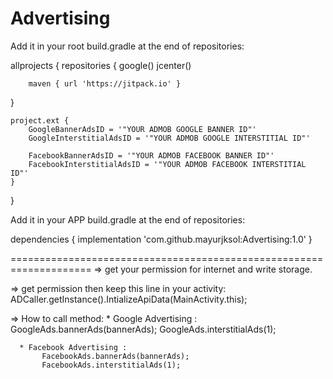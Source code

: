 # Advertising

Add it in your root build.gradle at the end of repositories:

allprojects {
  repositories {
        google()
        jcenter()

        maven { url 'https://jitpack.io' }
  }

    project.ext {
        GoogleBannerAdsID = '"YOUR ADMOB GOOGLE BANNER ID"'
        GoogleInterstitialAdsID = '"YOUR ADMOB GOOGLE INTERSTITIAL ID"'

        FacebookBannerAdsID = '"YOUR ADMOB FACEBOOK BANNER ID"'
        FacebookInterstitialAdsID = '"YOUR ADMOB FACEBOOK INTERSTITIAL ID"'
    }
}
  
  
Add it in your APP build.gradle at the end of repositories:

dependencies {
    implementation 'com.github.mayurjksol:Advertising:1.0'
}

====================================================================
=> get your permission for internet and write storage.

=> get permission then keep this line in your activity: 
      ADCaller.getInstance().IntializeApiData(MainActivity.this);

=> How to call method:
      * Google Advertising :
          GoogleAds.bannerAds(bannerAds);
          GoogleAds.interstitialAds(1);
      
      * Facebook Advertising :
           FacebookAds.bannerAds(bannerAds);
           FacebookAds.interstitialAds(1);
